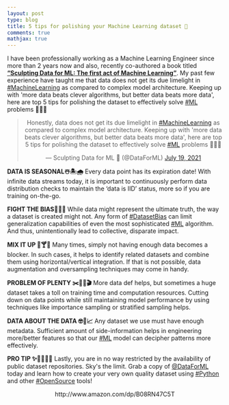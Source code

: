 ```yaml
---
layout: post
type: blog
title: 5 tips for polishing your Machine Learning dataset 🧼
comments: true
mathjax: true
---
```

<p>I have been professionally working as a Machine Learning Engineer since more than 2 years now and also, recently co-authored a book titled <strong><a rel="noreferrer noopener" href="https://www.amazon.com/dp/B08RN47C5T" target="_blank">“Sculpting Data for ML: The first act of Machine Learning”</a></strong>. My past few experience have taught me that data does not get its due limelight in <a href="https://twitter.com/hashtag/MachineLearning">#MachineLearning</a> as compared to complex model architecture. Keeping up with 'more data beats clever algorithms, but better data beats more data', here are top 5 tips for polishing the dataset to effectively solve <a href="https://twitter.com/hashtag/ML">#ML</a> problems 🤖👇🏻</p>

<center>
 <blockquote class="twitter-tweet">
  <p lang="en" dir="ltr">Honestly, data does not get its due limelight in <a href="https://twitter.com/hashtag/MachineLearning?src=hash&amp;ref_src=twsrc%5Etfw">#MachineLearning</a> as compared to complex model architecture. Keeping up with &#39;more data beats clever algorithms, but better data beats more data&#39;, here are top 5 tips for polishing the dataset to effectively solve <a href="https://twitter.com/hashtag/ML?src=hash&amp;ref_src=twsrc%5Etfw">#ML</a> problems 🤖👇🏻
  </p>&mdash; Sculpting Data for ML 📖 (@DataForML)
  <a href="https://twitter.com/DataForML/status/1416975965209522186?ref_src=twsrc%5Etfw">July 19, 2021</a>
 </blockquote> 
 <script async src="https://platform.twitter.com/widgets.js" charset="utf-8"></script>
</center>

<p><strong>DATA IS SEASONAL☃️🏝🌧</strong> Every data point has its expiration date! With infinite data streams today, it is important to continuously perform data distribution checks to maintain the ‘data is IID’ status, more so if you are training on-the-go.</p>

<p><strong>FIGHT THE BIAS🤺🧯💥 </strong>While data might represent the ultimate truth, the way a dataset is created might not. Any form of <a href="https://twitter.com/hashtag/DatasetBias">#DatasetBias</a> can limit generalization capabilities of even the most sophisticated <a href="https://twitter.com/hashtag/ML">#ML</a> algorithm. And thus, unintentionally lead to collective, disparate impact.</p>

<p><strong>MIX IT UP 🍹🍸🥃</strong> Many times, simply not having enough data becomes a blocker. In such cases, it helps to identify related datasets and combine them using horizontal/vertical integration. If that is not possible, data augmentation and oversampling techniques may come in handy.</p>

<p><strong>PROBLEM OF PLENTY ✂️👎🏻🎬</strong> More data def helps, but sometimes a huge dataset takes a toll on training time and computation resources. Cutting down on data points while still maintaining model performance by using techniques like importance sampling or stratified sampling helps.</p>

<p><strong>DATA ABOUT THE DATA 🤓🔬📈</strong> Any dataset we use must have enough metadata. Sufficient amount of side-information helps in engineering more/better features so that our <a href="https://twitter.com/hashtag/ML">#ML</a> model can decipher patterns more effectively.</p>

<p><strong>PRO TIP ✨📖👩🏻‍💻</strong> Lastly, you are in no way restricted by the availability of public dataset repositories. Sky's the limit. Grab a copy of <a href="https://twitter.com/DataForML">@DataForML</a> today and learn how to create your very own quality dataset using <a href="https://twitter.com/hashtag/Python">#Python</a> and other <a href="https://twitter.com/hashtag/OpenSource">#OpenSource</a> tools!</p>

<center>
 <figure class="wp-block-embed is-type-rich is-provider-amazon-kindle wp-block-embed-amazon-kindle">
  <div class="wp-block-embed__wrapper">
   http://www.amazon.com/dp/B08RN47C5T
  </div>
 </figure>
</center>
